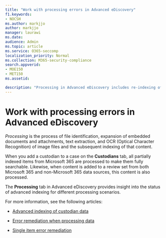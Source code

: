 ```yaml
---
title: "Work with processing errors in Advanced eDiscovery"
f1.keywords:
- NOCSH
ms.author: markjjo
author: markjjo
manager: laurawi
ms.date: 
audience: Admin
ms.topic: article
ms.service: O365-seccomp
localization_priority: Normal
ms.collection: M365-security-compliance 
search.appverid: 
- MOE150
- MET150
ms.assetid: 

description: "Processing in Advanced eDiscovery includes re-indexing of custodian data, the expansion of embedded documents and attachments, and OCR. Processing also includes remediation of indexing errors."
---
```


# Work with processing errors in Advanced eDiscovery

*Processing* is the process of file identification, expansion of embedded documents and attachments, text extraction, and OCR (Optical Character Recognition) of image files and the subsequent indexing of that content.  

When you add a custodian to a case on the **Custodians** tab, all partially indexed items from Microsoft 365 are processed to make them fully searchable. Likewise, when content is added to a review set from both Microsoft 365 and non-Microsoft 365 data sources, this content is also processed.

The **Processing** tab in Advanced eDiscovery provides insight into the status of advanced indexing for different processing scenarios.

For more information, see the following articles:

- [Advanced indexing of custodian data](indexing-custodian-data.md)

- [Error remediation when processing data](error-remediation.md)

- [Single item error remediation](single-item-error-remediation.md)
